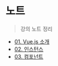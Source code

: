 # 노트

> 강의 노트 정리

- [01. Vue.js 소개](./01-intro-vue.md)
- [02. 인스턴스](./02-instance.md)
- [03. 컴포넌트](./03-component.md)
